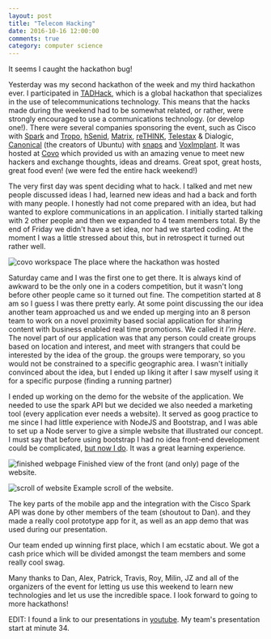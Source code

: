 ```yaml
---
layout: post
title: "Telecom Hacking"
date: 2016-10-16 12:00:00
comments: true
category: computer science
---
```


It seems I caught the hackathon bug! 

Yesterday was my second hackathon of the week and my third hackathon ever. 
I participated in [TADHack][tadhack], which is a global hackathon that specializes in the 
use of telecommunications technology. This means that the hacks made during the weekend had
to be somewhat related, or rather, were strongly encouraged to use a communications technology.
(or develop one!). There were several companies sponsoring the event, such as Cisco with 
[Spark][cisco_spark] and [Tropo][tropo], [hSenid][hsenid], [Matrix][matrix], [reTHINK][rethink],
 [Telestax][telestax] & Dialogic, [Canonical][canonical] (the creators of Ubuntu) with 
[snaps][snaps]  and [VoxImplant][voximplant].  It was hosted at [Covo][covo] which provided us
with an amazing venue to meet new hackers and exchange thoughts, ideas and dreams. Great spot,
great hosts, great food even! (we were fed the entire hack weekend!) 

The very first day was spent deciding what to hack. I talked and met new people discussed ideas
I had, learned new ideas and had a back and forth with many people. I honestly had not come
prepared with an idea, but had wanted to explore communications in an application. I initially 
started talking with 2 other people and then we expanded to 4 team members total. By the end of 
Friday we didn't have a set idea, nor had we started coding. At the moment I was a little
stressed about this, but in retrospect it turned out rather well.

![covo workspace]({{site.url}}/assets/covo_workspace.jpg)
The place where the hackathon was hosted

Saturday came and I was the first one to get there. It is always kind of awkward to be the only 
one in a coders competition, but it wasn't long before other people came so it turned out fine.
The competition started at 8 am so I guess I was there pretty early. At some point discussing the
our idea another team approached us and we ended up merging into an 8 person team to work on a 
novel  proximity based social application for sharing content with business enabled real time 
promotions. We called it *I'm Here*. The novel part of our application was that
any person could create groups based on location and interest, and meet with strangers that could
be interested by the idea of the group. the groups were temporary, so you would not be 
constrained to a specific geographic area. I wasn't initially convinced about the idea, but I 
ended up liking it after I saw myself using it for a specific purpose (finding a running partner)
 
I ended up working on the demo for the website of the application. We needed to use the spark API
but we decided we also needed a marketing tool (every application ever needs a website). It
served as goog practice to me since I had little experience with NodeJS and Bootstrap, and I was
able to set up a Node server to give a simple website that illustrated our concept. I must say
that before using bootstrap I had no idea front-end development could be complicated, [but now I
do][medium_js]. It was a great learning experience.

![finished webpage]({{site.url}}/assets/imhere_frontpage.png)
Finished view of the front (and only) page of the website.

![scroll of website]({{site.url}}/assets/imhere_examplescroll.png)
Example scroll of the website.

The key parts of the mobile app and the integration with the Cisco Spark API was done by other
members of the team (shoutout to Dan). and they made a really cool prototype app for it, as well
as an app demo that was used during our presentation.

Our team ended up winning first place, which I am ecstatic about. We got a cash price which will
be divided amongst the team members and some really cool swag.

Many thanks to Dan, Alex, Patrick, Travis, Roy, Milin, JZ and all of the organizers of the event
for letting us use this weekend to learn new technologies and let us use the incredible space.
I look forward to going to more hackathons!


EDIT: I found a link to our presentations in [youtube](https://www.youtube.com/watch?v=uDMALXgzIfc).
My team's presentation start at minute 34.


[tadhack]:     http://tadhack.com/2016/
[cisco_spark]: https://www.ciscospark.com/ 
[tropo]:       https://www.tropo.com/
[hsenid]:	   www.hsenid.com/
[matrix]:      https://matrix.org/
[rethink]:     https://rethink-project.eu/
[telestax]:    https://telestax.com/
[canonical]:   http://www.canonical.com/
[snaps]:       http://snapcraft.io/docs/snaps/intro
[voximplant]:  https://voximplant.com/
[covo]:        www.hellocovo.com/
[medium_js]:   https://medium.com/@kitze/how-it-actually-feels-to-write-javascript-in-2016-46b5dda17bb5#.lew2uhcbe

